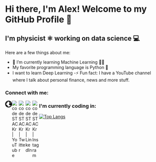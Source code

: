 # Hi there, I'm Alex! Welcome to my GitHub Profile 👋
## I'm physicist ⚛️ working on data science 💻
Here are a few things about me:
- 🔭 I’m currently learning Machine Learning 👨‍💻
- My favorite programming language is Python 🐍
- I want to learn Deep Learning
-⚡ Fun fact: I have a YouTube channel where I talk about personal finance, news and more stuff.

### Connect with me:

[<img align="left" alt="codeSTACKr.com" width="22px" src="https://raw.githubusercontent.com/iconic/open-iconic/master/svg/globe.svg" />][website]
[<img align="left" alt="codeSTACKr | YouTube" width="22px" src="https://cdn.jsdelivr.net/npm/simple-icons@v3/icons/youtube.svg" />][youtube]
[<img align="left" alt="codeSTACKr | Twitter" width="22px" src="https://cdn.jsdelivr.net/npm/simple-icons@v3/icons/twitter.svg" />][twitter]
[<img align="left" alt="codeSTACKr | LinkedIn" width="22px" src="https://cdn.jsdelivr.net/npm/simple-icons@v3/icons/linkedin.svg" />][linkedin]
[<img align="left" alt="codeSTACKr | Instagram" width="22px" src="https://cdn.jsdelivr.net/npm/simple-icons@v3/icons/instagram.svg" />][instagram]

[website]: https://www.datascienceportfol.io/alexwems1
[twitter]: https://twitter.com/alex_wems1
[instagram]: https://www.instagram.com/alexwems1/
[linkedin]: https://www.linkedin.com/in/alejandro-sol%C3%ADs-pacheco-339b211a9/
[youtube]: https://www.youtube.com/channel/UCQvCa6XnAWsVA4xctbMkGIw

### I'm currently coding in:
[![Top Langs](https://github-readme-stats.vercel.app/api/top-langs/?username=alexwems1&layout=compact)](https://github.com/anuraghazra/github-readme-stats)


